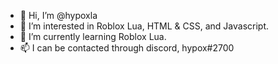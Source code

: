 - 👋 Hi, I’m @hypoxla
- 👀 I’m interested in Roblox Lua, HTML & CSS, and Javascript.
- 🌱 I’m currently learning Roblox Lua.
- 📫 I can be contacted through discord, hypox#2700

